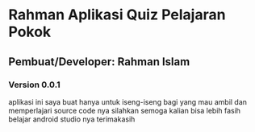 # Rahman Aplikasi Quiz Pelajaran Pokok

<h2>Pembuat/Developer: Rahman Islam</h2>
<h3>Version 0.0.1</h3>
<p>aplikasi ini saya buat hanya untuk iseng-iseng bagi yang mau ambil dan memperlajari source code nya 
silahkan semoga kalian bisa lebih fasih belajar android studio nya terimakasih</p>
